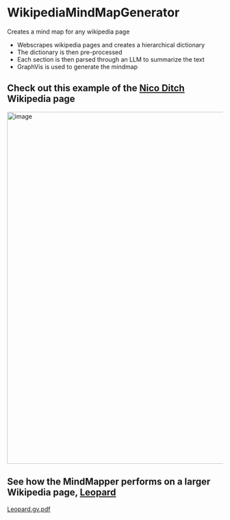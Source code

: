 # WikipediaMindMapGenerator

Creates a mind map for any wikipedia page
- Webscrapes wikipedia pages and creates a hierarchical dictionary
- The dictionary is then pre-processed
- Each section is then parsed through an LLM to summarize the text
- GraphVis is used to generate the mindmap

## Check out this example of the [Nico Ditch](https://en.wikipedia.org/wiki/Nico_Ditch) Wikipedia page
<img width="822" alt="image" src="https://github.com/jspooons/WikipediaMindMapGenerator/assets/25199093/50c80e9c-596f-4b70-8523-55857ae4d6cd">

## See how the MindMapper performs on a larger Wikipedia page, [Leopard](https://en.wikipedia.org/wiki/Leopard)
[Leopard.gv.pdf](https://github.com/jspooons/WikipediaMindMapGenerator/files/13432110/Leopard.gv.pdf)
